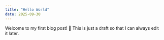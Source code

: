 ```yaml
---
title: "Hello World"
date: 2025-09-30
---
```


Welcome to my first blog post! 🎉
This is just a draft so that I can always edit it later.
